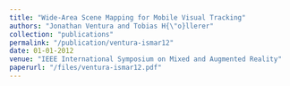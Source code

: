 ```yaml
---
title: "Wide-Area Scene Mapping for Mobile Visual Tracking"
authors: "Jonathan Ventura and Tobias H{\"o}llerer"
collection: "publications"
permalink: "/publication/ventura-ismar12"
date: 01-01-2012
venue: "IEEE International Symposium on Mixed and Augmented Reality"
paperurl: "/files/ventura-ismar12.pdf"
---
```

